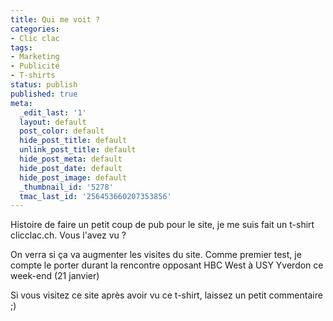 ```yaml
---
title: Qui me voit ?
categories:
- Clic clac
tags:
- Marketing
- Publicité
- T-shirts
status: publish
published: true
meta:
  _edit_last: '1'
  layout: default
  post_color: default
  hide_post_title: default
  unlink_post_title: default
  hide_post_meta: default
  hide_post_date: default
  hide_post_image: default
  _thumbnail_id: '5278'
  tmac_last_id: '256453660207353856'
---
```

Histoire de faire un petit coup de pub pour le site, je me suis fait un t-shirt clicclac.ch. Vous l'avez vu ? <!--more-->

On verra si ça va augmenter les visites du site. Comme premier test, je compte le porter durant la rencontre opposant HBC West à USY Yverdon ce week-end (21 janvier)

Si vous visitez ce site après avoir vu ce t-shirt, laissez un petit commentaire ;)
